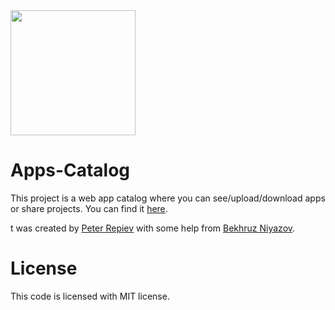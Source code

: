<img src="https://i.imgur.com/Agy35mN.png" width="200">

# Apps-Catalog
This project is a web app catalog where you can see/upload/download apps or share projects.
You can find it [here](https://ac2d0.herokuapp.com/).

t was created by [Peter Repiev](https://github.com/Potriashka) with some help from [Bekhruz Niyazov](https://github.com/BekhruzSNiyazov).
# License
This code is licensed with MIT license.
